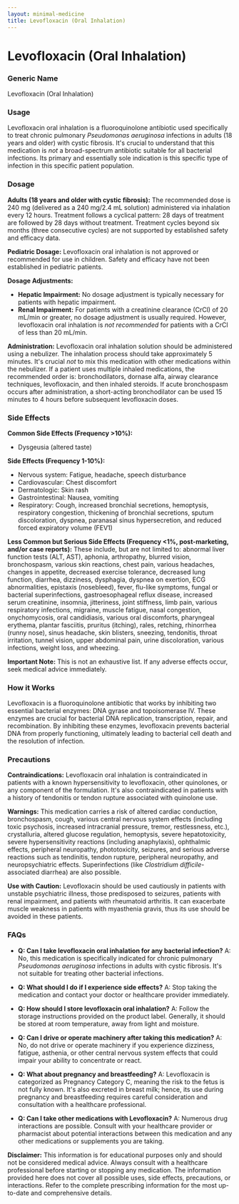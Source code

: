 ```yaml
---
layout: minimal-medicine
title: Levofloxacin (Oral Inhalation)
---
```


# Levofloxacin (Oral Inhalation)
### Generic Name
Levofloxacin (Oral Inhalation)

### Usage
Levofloxacin oral inhalation is a fluoroquinolone antibiotic used specifically to treat chronic pulmonary *Pseudomonas aeruginosa* infections in adults (18 years and older) with cystic fibrosis.  It's crucial to understand that this medication is *not* a broad-spectrum antibiotic suitable for all bacterial infections. Its primary and essentially sole indication is this specific type of infection in this specific patient population.

### Dosage
**Adults (18 years and older with cystic fibrosis):**  The recommended dose is 240 mg (delivered as a 240 mg/2.4 mL solution) administered via inhalation every 12 hours. Treatment follows a cyclical pattern: 28 days of treatment are followed by 28 days without treatment.  Treatment cycles beyond six months (three consecutive cycles) are not supported by established safety and efficacy data.

**Pediatric Dosage:**  Levofloxacin oral inhalation is not approved or recommended for use in children.  Safety and efficacy have not been established in pediatric patients.

**Dosage Adjustments:**

* **Hepatic Impairment:** No dosage adjustment is typically necessary for patients with hepatic impairment.
* **Renal Impairment:**  For patients with a creatinine clearance (CrCl) of 20 mL/min or greater, no dosage adjustment is usually required. However, levofloxacin oral inhalation is *not recommended* for patients with a CrCl of less than 20 mL/min.

**Administration:** Levofloxacin oral inhalation solution should be administered using a nebulizer. The inhalation process should take approximately 5 minutes.  It's crucial *not* to mix this medication with other medications within the nebulizer. If a patient uses multiple inhaled medications, the recommended order is: bronchodilators, dornase alfa, airway clearance techniques, levofloxacin, and then inhaled steroids.  If acute bronchospasm occurs after administration, a short-acting bronchodilator can be used 15 minutes to 4 hours before subsequent levofloxacin doses.


### Side Effects
**Common Side Effects (Frequency >10%):**

* Dysgeusia (altered taste)

**Side Effects (Frequency 1-10%):**

* Nervous system: Fatigue, headache, speech disturbance
* Cardiovascular: Chest discomfort
* Dermatologic: Skin rash
* Gastrointestinal: Nausea, vomiting
* Respiratory: Cough, increased bronchial secretions, hemoptysis, respiratory congestion, thickening of bronchial secretions, sputum discoloration, dyspnea, paranasal sinus hypersecretion, and reduced forced expiratory volume (FEV1)


**Less Common but Serious Side Effects (Frequency <1%, post-marketing, and/or case reports):**  These include, but are not limited to:  abnormal liver function tests (ALT, AST), aphonia, arthropathy, blurred vision, bronchospasm, various skin reactions, chest pain, various headaches, changes in appetite, decreased exercise tolerance, decreased lung function, diarrhea, dizziness, dysphagia, dyspnea on exertion, ECG abnormalities, epistaxis (nosebleed), fever, flu-like symptoms, fungal or bacterial superinfections, gastroesophageal reflux disease, increased serum creatinine, insomnia, jitteriness, joint stiffness, limb pain, various respiratory infections, migraine, muscle fatigue, nasal congestion,  onychomycosis, oral candidiasis, various oral discomforts, pharyngeal erythema, plantar fasciitis, pruritus (itching), rales, retching, rhinorrhea (runny nose), sinus headache, skin blisters, sneezing, tendonitis, throat irritation, tunnel vision, upper abdominal pain, urine discoloration, various infections, weight loss, and wheezing.

**Important Note:**  This is not an exhaustive list.  If any adverse effects occur, seek medical advice immediately.


### How it Works
Levofloxacin is a fluoroquinolone antibiotic that works by inhibiting two essential bacterial enzymes: DNA gyrase and topoisomerase IV.  These enzymes are crucial for bacterial DNA replication, transcription, repair, and recombination. By inhibiting these enzymes, levofloxacin prevents bacterial DNA from properly functioning, ultimately leading to bacterial cell death and the resolution of infection.


### Precautions
**Contraindications:** Levofloxacin oral inhalation is contraindicated in patients with a known hypersensitivity to levofloxacin, other quinolones, or any component of the formulation. It's also contraindicated in patients with a history of tendonitis or tendon rupture associated with quinolone use.

**Warnings:**  This medication carries a risk of altered cardiac conduction, bronchospasm, cough, various central nervous system effects (including toxic psychosis, increased intracranial pressure, tremor, restlessness, etc.), crystalluria, altered glucose regulation, hemoptysis, severe hepatotoxicity, severe hypersensitivity reactions (including anaphylaxis), ophthalmic effects, peripheral neuropathy, phototoxicity, seizures, and serious adverse reactions such as tendinitis, tendon rupture, peripheral neuropathy, and neuropsychiatric effects.  Superinfections (like *Clostridium difficile*-associated diarrhea) are also possible.

**Use with Caution:**  Levofloxacin should be used cautiously in patients with unstable psychiatric illness, those predisposed to seizures, patients with renal impairment, and patients with rheumatoid arthritis.  It can exacerbate muscle weakness in patients with myasthenia gravis, thus its use should be avoided in these patients.


### FAQs

* **Q: Can I take levofloxacin oral inhalation for any bacterial infection?**  A: No, this medication is specifically indicated for chronic pulmonary *Pseudomonas aeruginosa* infections in adults with cystic fibrosis.  It's not suitable for treating other bacterial infections.

* **Q: What should I do if I experience side effects?** A: Stop taking the medication and contact your doctor or healthcare provider immediately.

* **Q: How should I store levofloxacin oral inhalation?** A: Follow the storage instructions provided on the product label.  Generally, it should be stored at room temperature, away from light and moisture.

* **Q: Can I drive or operate machinery after taking this medication?** A: No, do not drive or operate machinery if you experience dizziness, fatigue, asthenia, or other central nervous system effects that could impair your ability to concentrate or react.

* **Q: What about pregnancy and breastfeeding?** A:  Levofloxacin is categorized as Pregnancy Category C, meaning the risk to the fetus is not fully known.  It's also excreted in breast milk; hence, its use during pregnancy and breastfeeding requires careful consideration and consultation with a healthcare professional.

* **Q: Can I take other medications with Levofloxacin?** A: Numerous drug interactions are possible. Consult with your healthcare provider or pharmacist about potential interactions between this medication and any other medications or supplements you are taking.


**Disclaimer:** This information is for educational purposes only and should not be considered medical advice. Always consult with a healthcare professional before starting or stopping any medication.  The information provided here does not cover all possible uses, side effects, precautions, or interactions.  Refer to the complete prescribing information for the most up-to-date and comprehensive details.
